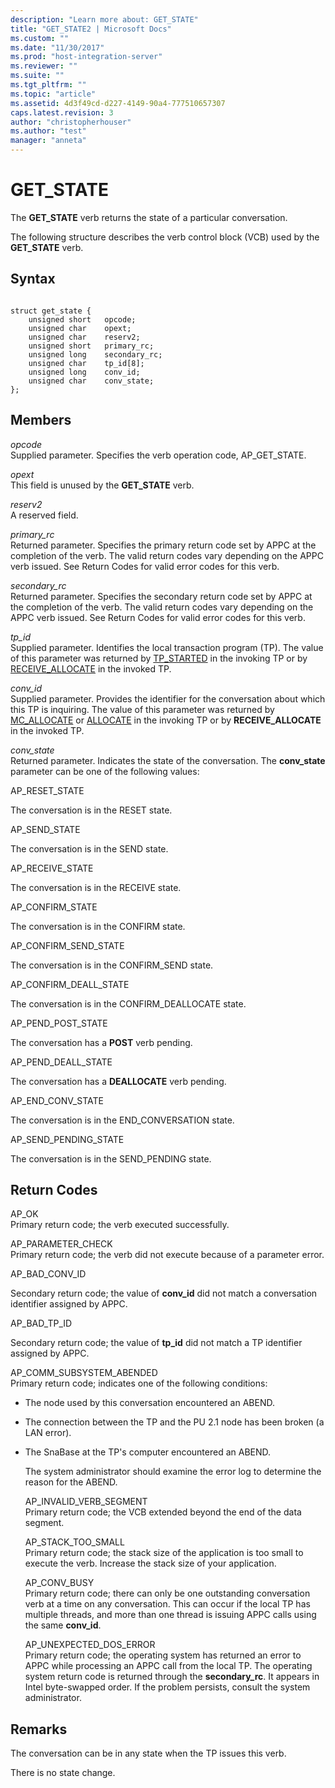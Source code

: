 ```yaml
---
description: "Learn more about: GET_STATE"
title: "GET_STATE2 | Microsoft Docs"
ms.custom: ""
ms.date: "11/30/2017"
ms.prod: "host-integration-server"
ms.reviewer: ""
ms.suite: ""
ms.tgt_pltfrm: ""
ms.topic: "article"
ms.assetid: 4d3f49cd-d227-4149-90a4-777510657307
caps.latest.revision: 3
author: "christopherhouser"
ms.author: "test"
manager: "anneta"
---
```

# GET_STATE
The **GET_STATE** verb returns the state of a particular conversation.  
  
 The following structure describes the verb control block (VCB) used by the **GET_STATE** verb.  
  
## Syntax  
  
```  
  
struct get_state {  
    unsigned short   opcode;  
    unsigned char    opext;  
    unsigned char    reserv2;  
    unsigned short   primary_rc;  
    unsigned long    secondary_rc;  
    unsigned char    tp_id[8];  
    unsigned long    conv_id;  
    unsigned char    conv_state;  
};   
```  
  
## Members  
 *opcode*  
 Supplied parameter. Specifies the verb operation code, AP_GET_STATE.  
  
 *opext*  
 This field is unused by the **GET_STATE** verb.  
  
 *reserv2*  
 A reserved field.  
  
 *primary_rc*  
 Returned parameter. Specifies the primary return code set by APPC at the completion of the verb. The valid return codes vary depending on the APPC verb issued. See Return Codes for valid error codes for this verb.  
  
 *secondary_rc*  
 Returned parameter. Specifies the secondary return code set by APPC at the completion of the verb. The valid return codes vary depending on the APPC verb issued. See Return Codes for valid error codes for this verb.  
  
 *tp_id*  
 Supplied parameter. Identifies the local transaction program (TP). The value of this parameter was returned by [TP_STARTED](../core/tp-started2.md) in the invoking TP or by [RECEIVE_ALLOCATE](../core/receive-allocate1.md) in the invoked TP.  
  
 *conv_id*  
 Supplied parameter. Provides the identifier for the conversation about which this TP is inquiring. The value of this parameter was returned by [MC_ALLOCATE](../core/mc-allocate2.md) or [ALLOCATE](../core/allocate2.md) in the invoking TP or by **RECEIVE_ALLOCATE** in the invoked TP.  
  
 *conv_state*  
 Returned parameter. Indicates the state of the conversation. The **conv_state** parameter can be one of the following values:  
  
 AP_RESET_STATE  
  
 The conversation is in the RESET state.  
  
 AP_SEND_STATE  
  
 The conversation is in the SEND state.  
  
 AP_RECEIVE_STATE  
  
 The conversation is in the RECEIVE state.  
  
 AP_CONFIRM_STATE  
  
 The conversation is in the CONFIRM state.  
  
 AP_CONFIRM_SEND_STATE  
  
 The conversation is in the CONFIRM_SEND state.  
  
 AP_CONFIRM_DEALL_STATE  
  
 The conversation is in the CONFIRM_DEALLOCATE state.  
  
 AP_PEND_POST_STATE  
  
 The conversation has a **POST** verb pending.  
  
 AP_PEND_DEALL_STATE  
  
 The conversation has a **DEALLOCATE** verb pending.  
  
 AP_END_CONV_STATE  
  
 The conversation is in the END_CONVERSATION state.  
  
 AP_SEND_PENDING_STATE  
  
 The conversation is in the SEND_PENDING state.  
  
## Return Codes  
 AP_OK  
 Primary return code; the verb executed successfully.  
  
 AP_PARAMETER_CHECK  
 Primary return code; the verb did not execute because of a parameter error.  
  
 AP_BAD_CONV_ID  
  
 Secondary return code; the value of **conv_id** did not match a conversation identifier assigned by APPC.  
  
 AP_BAD_TP_ID  
  
 Secondary return code; the value of **tp_id** did not match a TP identifier assigned by APPC.  
  
 AP_COMM_SUBSYSTEM_ABENDED  
 Primary return code; indicates one of the following conditions:  
  
- The node used by this conversation encountered an ABEND.  
  
- The connection between the TP and the PU 2.1 node has been broken (a LAN error).  
  
- The SnaBase at the TP's computer encountered an ABEND.  
  
  The system administrator should examine the error log to determine the reason for the ABEND.  
  
  AP_INVALID_VERB_SEGMENT  
  Primary return code; the VCB extended beyond the end of the data segment.  
  
  AP_STACK_TOO_SMALL  
  Primary return code; the stack size of the application is too small to execute the verb. Increase the stack size of your application.  
  
  AP_CONV_BUSY  
  Primary return code; there can only be one outstanding conversation verb at a time on any conversation. This can occur if the local TP has multiple threads, and more than one thread is issuing APPC calls using the same **conv_id**.  
  
  AP_UNEXPECTED_DOS_ERROR  
  Primary return code; the operating system has returned an error to APPC while processing an APPC call from the local TP. The operating system return code is returned through the **secondary_rc**. It appears in Intel byte-swapped order. If the problem persists, consult the system administrator.  
  
## Remarks  
 The conversation can be in any state when the TP issues this verb.  
  
 There is no state change.
